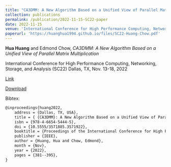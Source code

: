 ```yaml
---
title: "CA3DMM: A New Algorithm Based on a Unified View of Parallel Matrix Multiplication"
collection: publications
permalink: /publication/2022-11-15-SC22-paper
date: 2022-11-15
venue: 'International Conference for High Performance Computing, Networking, Storage, and Analysis (SC22)'
paperurl: 'https://huanghua1994.github.io/files/SC22-Huang-Chow.pdf'
---
```

**Hua Huang** and Edmond Chow, *CA3DMM: A New Algorithm Based on a Unified View of Parallel Matrix Multiplication* 

International Conference for High Performance Computing, Networking, Storage, and Analysis (SC22)
Dallas, TX, Nov. 13-18, 2022

[Link](https://www.computer.org/csdl/proceedings-article/sc/2022/544400a381/1I0bSU1fqx2)

[Download](https://huanghua1994.github.io/files/SC22-Huang-Chow.pdf)

Bibtex:

```tex
@inproceedings{huang2022,
    address = {Dallas, TX, USA},
    title = { {CA3DMM}: A New Algorithm Based on a Unified View of Parallel Matrix Multiplication },
    isbn = {978-4-6654-5444-5},
    doi = {10.5555/3571885.3571922},
    booktitle = {Proceedings of the International Conference for High Performance Computing, Networking, Storage and Analysis},
    publisher = {IEEE},
    author = {Huang, Hua and Chow, Edmond},
    month = {Nov},
    year = {2022},
    pages = {381--395},
}
```


